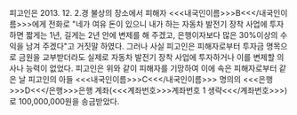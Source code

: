 피고인은 2013. 12. 2.경 불상의 장소에서 피해자 <<<내국인이름>>>B<<</내국인이름>>>에게 전화로 "네가 여유 돈이 있으니 내가 하는 자동차 발전기 장착 사업에 투자하면 짧게는 1년, 길게는 2년 안에 변제를 해 주겠고, 은행이자보다 많은 30%이상의 수익을 남겨 주겠다"고 거짓말 하였다. 그러나 사실 피고인은 피해자로부터 투자금 명목으로 금원을 교부받더라도 실제로 자동차 발전기 장착 사업에 투자하거나 이를 변제할 의사나 능력이 없었다.
피고인은 위와 같이 피해자를 기망하여 이에 속은 피해자로부터 같은 날 피고인의 아들 <<<내국인이름>>>C<<</내국인이름>>> 명의의 <<<은행>>>D<<</은행>>>은행 계좌(<<<계좌번호>>>계좌번호 1 생략<<</계좌번호>>>)로 100,000,000원을 송금받았다.